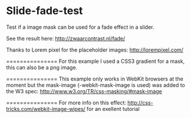 Slide-fade-test
===============

Test if a image mask can be used for a fade effect in a slider.

See the result here: http://zwaarcontrast.nl/fade/

Thanks to Lorem pixel for the placeholder images: http://lorempixel.com/

===============
For this example I used a CSS3 gradient for a mask, this can also be a png image.

===============
This example only works in WebKit browsers at the moment but the mask-image (-webkit-mask-image is used)
was added to the W3 spec: http://www.w3.org/TR/css-masking/#mask-image

===============
For more info on this effect: http://css-tricks.com/webkit-image-wipes/ for an exellent tutorial
